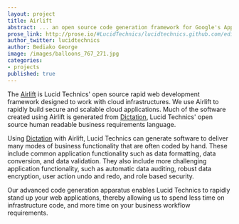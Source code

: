 ```yaml
---
layout: project
title: Airlift
abstract: ... an open source code generation framework for Google's App Engine and Amazon Web Services.
prose_link: http://prose.io/#LucidTechnics/lucidtechnics.github.com/edit/master/_posts/projects/0100-01-01-airlift.md
author_twitter: lucidtechnics
author: Bediako George
image: /images/balloons_767_271.jpg
categories:
- projects
published: true
---
```


The <a href="http://github.com/LucidTechnics/Airlift">Airlift</a> is Lucid Technics' open source rapid web development framework designed to work with cloud infrastructures. We use Airlift to rapidly build secure and scalable cloud applications.  Much of the software created using Airlift is generated from <a href="http://lucidtechnics.github.com/projects/dictation.html">Dictation</a>, Lucid Technics' open source human readable business requirements language.

Using <a href="http://lucidtechnics.github.com/projects/dictation.html">Dictation</a> with Airlift, Lucid Technics can generate software to deliver many modes of business functionality that are often coded by hand.  These include common application functionality such as data formatting, data conversion, and data validation.  They also include more challenging application functionality, such as automatic data auditing, robust data encryption, user action undo and redo, and role based security.

Our advanced code generation apparatus enables Lucid Technics to rapidly stand up your web applications, thereby allowing us to spend less time on infrastructure code, and more time on your business workflow requirements.